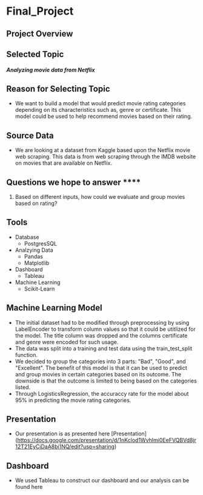 # Final_Project

## Project Overview

## Selected Topic
##### Analyzing movie data from Netflix

## Reason for Selecting Topic
- We want to build a model that would predict movie rating categories depending on its characteristics such as, genre or certificate. This model could be used to help recommend movies based on their rating. 

## Source Data
- We are looking at a dataset from Kaggle based upon the Netflix movie web scraping. This data is from web scraping through the IMDB website on movies that are available on Netflix.

## Questions we hope to answer ****
1. Based on different inputs, how could we evaluate and group movies based on rating?

## Tools
- Database
  - PostgresSQL
- Analzying Data
  - Pandas
  - Matplotlib
- Dashboard
  - Tableau
- Machine Learning
  - Scikit-Learn
  
## Machine Learning Model
- The initial dataset had to be modified through preprocessing by using LabelEncoder to transform column values so that it could be utitlized for the model. The title column was dropped and the columns certificate and genre were encoded for such usage.
- The data was split into a training and test data using the train_test_split function.
- We decided to group the categories into 3 parts: "Bad", "Good", and "Excellent". The benefit of this model is that it can be used to predict and group movies in certain categories based on its outcome. The downside is that the outcome is limited to being based on the categories listed. 
- Through LogisticsRegression, the accuraccy rate for the model about 95% in predicting the movie rating categories. 

## Presentation
- Our presentation is as presented here [Presentation] (https://docs.google.com/presentation/d/1nKclod1WvhImi0EeFVQBVd8jr12T21EyCiDaA8bi1NQ/edit?usp=sharing)

## Dashboard
- We used Tableau to construct our dashboard and our analysis can be found here
